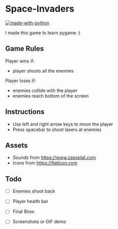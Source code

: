 # Space-Invaders 
[![made-with-python](https://img.shields.io/badge/Made%20with-Python-1f425f.svg)](https://www.python.org/)

I made this game to learn pygame :)

## Game Rules
Player wins if:
* player shoots all the enemies

Player loses if:
* enemies collide with the player
* enemies reach bottom of the screen

## Instructions
* Use left and right arrow keys to move the player
* Press spacebar to shoot lasers at enemies

## Assets
* Sounds from https://www.zapsplat.com
* Icons from https://flaticon.com

## Todo
- [ ] Enemies shoot back
- [ ] Player health bar 
- [ ] Final Boss
- [ ] Screenshots or GIF demo



